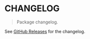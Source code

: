 # CHANGELOG

> Package changelog.

See [GitHub Releases](https://github.com/stdlib-js/utils-argument-function/releases) for the changelog.